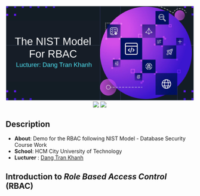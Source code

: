 <p align="center"><img src="./.github/rbac_logo.svg?sanitize=true">
<img src="https://img.shields.io/github/license/tquangsdh20/rbac-nist?style=plastic"> <img src="https://img.shields.io/badge/author-Tran%20Quang%20%7C%20Nguyen%20Dinh%20Hoang%20Quy%20%7C%20Than%20Hai%20Nhat%20Minh-blue?style=plastic">
</p>

## Description

- **About**: Demo for the RBAC following NIST Model - Database Security Course Work 
- **School**: HCM City University of Technology 
- **Lucturer** : [Dang Tran Khanh](http://www.cse.hcmut.edu.vn/~khanh/)

## Introduction to *Role Based Access Control* (RBAC)

